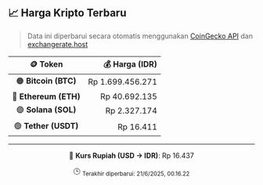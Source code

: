 

<!-- HARGA_KRIPTO -->
## 📈 Harga Kripto Terbaru

> Data ini diperbarui secara otomatis menggunakan [CoinGecko API](https://www.coingecko.com/) dan [exchangerate.host](https://exchangerate.host/)

<div align="center">

| 🪙 Token | 💰 Harga (IDR) |
|:------:|---------------:|
| 🟠 **Bitcoin (BTC)**   | Rp 1.699.456.271 |
| 🔵 **Ethereum (ETH)**  | Rp 40.692.135 |
| 🟣 **Solana (SOL)**    | Rp 2.327.174 |
| 🟢 **Tether (USDT)**   | Rp 16.411 |

---

💱 **Kurs Rupiah (USD → IDR)**: Rp 16.437

🕒 <sub>Terakhir diperbarui: 21/6/2025, 00.16.22</sub>

</div>
<!-- /HARGA_KRIPTO -->